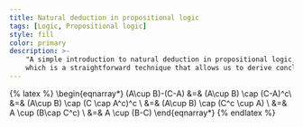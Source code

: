 ```yaml
---
title: Natural deduction in propositional logic
tags: [Logic, Propositional logic]
style: fill
color: primary
description: >-
	"A simple introduction to natural deduction in propositional logic, 
	which is a straightforward technique that allows us to derive conclusions from premises."
---
```


{% latex %}
\begin{eqnarray*}
(A\cup B)-(C-A) &=& (A\cup B) \cap (C-A)^c\\
&=& (A\cup B) \cap (C \cap A^c)^c \\
&=& (A\cup B) \cap (C^c \cup A) \\
&=& A \cup (B\cap C^c) \\
&=& A \cup (B-C)
\end{eqnarray*}
{% endlatex %}

